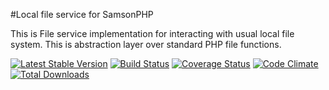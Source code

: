 #Local file service for SamsonPHP 

This is File service implementation for interacting with usual local file system.
This is abstraction layer over standard PHP file functions.

[![Latest Stable Version](https://poser.pugx.org/samsonos/php_fs_local/v/stable.svg)](https://packagist.org/packages/samsonos/php_fs_local) 
[![Build Status](https://travis-ci.org/samsonos/php_fs_local.png)](https://travis-ci.org/samsonos/php_fs_local)
[![Coverage Status](https://img.shields.io/coveralls/samsonos/php_fs_local.svg)](https://coveralls.io/r/samsonos/php_fs_local?branch=master)
[![Code Climate](https://codeclimate.com/github/samsonos/php_fs_local/badges/gpa.svg)](https://codeclimate.com/github/samsonos/php_fs_local) 
[![Total Downloads](https://poser.pugx.org/samsonos/php_fs_local/downloads.svg)](https://packagist.org/packages/samsonos/php_fs_local)